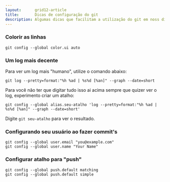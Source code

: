 ```yaml
---
layout:      grid12-article
title:       Dicas de configuração do git
description: Algumas dicas que facilitam a utilização do git em noss dia a dia
---
```


### Colorir as linhas

    git config --global color.ui auto
    
    
### Um log mais decente

Para ver um log mais "humano", utilize o comando abaixo:

    git log --pretty=format:"%h %ad | %s%d [%an]" --graph --date=short

Para você não ter que digitar tudo isso ai acima sempre que quizer ver o log, experimento criar um atalho:

    git config --global alias.seu-atalho 'log --pretty=format:"%h %ad | %s%d [%an]" --graph --date=short'

Digite `git seu-atalho` para ver o resultado.


### Configurando seu usuário ao fazer commit's

    git config --global user.email "you@example.com"
    git config --global user.name "Your Name"


### Configurar atalho para "push"

    git config --global push.default matching
    git config --global push.default simple
    